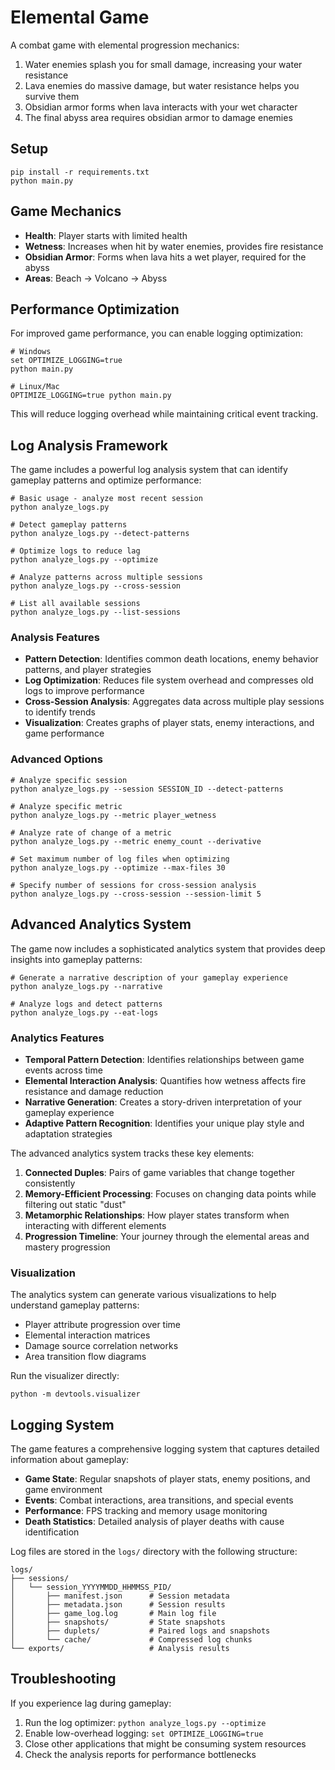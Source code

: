 # Elemental Game

A combat game with elemental progression mechanics:

1. Water enemies splash you for small damage, increasing your water resistance
2. Lava enemies do massive damage, but water resistance helps you survive them
3. Obsidian armor forms when lava interacts with your wet character
4. The final abyss area requires obsidian armor to damage enemies

## Setup

```
pip install -r requirements.txt
python main.py
```

## Game Mechanics

- **Health**: Player starts with limited health
- **Wetness**: Increases when hit by water enemies, provides fire resistance
- **Obsidian Armor**: Forms when lava hits a wet player, required for the abyss
- **Areas**: Beach → Volcano → Abyss

## Performance Optimization

For improved game performance, you can enable logging optimization:

```
# Windows
set OPTIMIZE_LOGGING=true
python main.py

# Linux/Mac
OPTIMIZE_LOGGING=true python main.py
```

This will reduce logging overhead while maintaining critical event tracking.

## Log Analysis Framework

The game includes a powerful log analysis system that can identify gameplay patterns and optimize performance:

```
# Basic usage - analyze most recent session
python analyze_logs.py

# Detect gameplay patterns
python analyze_logs.py --detect-patterns

# Optimize logs to reduce lag
python analyze_logs.py --optimize

# Analyze patterns across multiple sessions
python analyze_logs.py --cross-session

# List all available sessions
python analyze_logs.py --list-sessions
```

### Analysis Features

- **Pattern Detection**: Identifies common death locations, enemy behavior patterns, and player strategies
- **Log Optimization**: Reduces file system overhead and compresses old logs to improve performance
- **Cross-Session Analysis**: Aggregates data across multiple play sessions to identify trends
- **Visualization**: Creates graphs of player stats, enemy interactions, and game performance

### Advanced Options

```
# Analyze specific session
python analyze_logs.py --session SESSION_ID --detect-patterns

# Analyze specific metric
python analyze_logs.py --metric player_wetness

# Analyze rate of change of a metric
python analyze_logs.py --metric enemy_count --derivative

# Set maximum number of log files when optimizing
python analyze_logs.py --optimize --max-files 30

# Specify number of sessions for cross-session analysis
python analyze_logs.py --cross-session --session-limit 5
```

## Advanced Analytics System

The game now includes a sophisticated analytics system that provides deep insights into gameplay patterns:

```
# Generate a narrative description of your gameplay experience
python analyze_logs.py --narrative

# Analyze logs and detect patterns
python analyze_logs.py --eat-logs
```

### Analytics Features

- **Temporal Pattern Detection**: Identifies relationships between game events across time
- **Elemental Interaction Analysis**: Quantifies how wetness affects fire resistance and damage reduction
- **Narrative Generation**: Creates a story-driven interpretation of your gameplay experience
- **Adaptive Pattern Recognition**: Identifies your unique play style and adaptation strategies

The advanced analytics system tracks these key elements:

1. **Connected Duples**: Pairs of game variables that change together consistently
2. **Memory-Efficient Processing**: Focuses on changing data points while filtering out static "dust"
3. **Metamorphic Relationships**: How player states transform when interacting with different elements
4. **Progression Timeline**: Your journey through the elemental areas and mastery progression

### Visualization

The analytics system can generate various visualizations to help understand gameplay patterns:

- Player attribute progression over time
- Elemental interaction matrices
- Damage source correlation networks
- Area transition flow diagrams

Run the visualizer directly:

```
python -m devtools.visualizer
```

## Logging System

The game features a comprehensive logging system that captures detailed information about gameplay:

- **Game State**: Regular snapshots of player stats, enemy positions, and game environment
- **Events**: Combat interactions, area transitions, and special events
- **Performance**: FPS tracking and memory usage monitoring
- **Death Statistics**: Detailed analysis of player deaths with cause identification

Log files are stored in the `logs/` directory with the following structure:

```
logs/
├── sessions/
│   └── session_YYYYMMDD_HHMMSS_PID/
│       ├── manifest.json      # Session metadata
│       ├── metadata.json      # Session results
│       ├── game_log.log       # Main log file
│       ├── snapshots/         # State snapshots
│       ├── duplets/           # Paired logs and snapshots
│       └── cache/             # Compressed log chunks
└── exports/                   # Analysis results
```

## Troubleshooting

If you experience lag during gameplay:

1. Run the log optimizer: `python analyze_logs.py --optimize`
2. Enable low-overhead logging: `set OPTIMIZE_LOGGING=true`
3. Close other applications that might be consuming system resources
4. Check the analysis reports for performance bottlenecks
